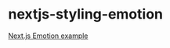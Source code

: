 # nextjs-styling-emotion

[Next.js Emotion example](https://github.com/vercel/next.js/tree/master/examples/with-emotion)
